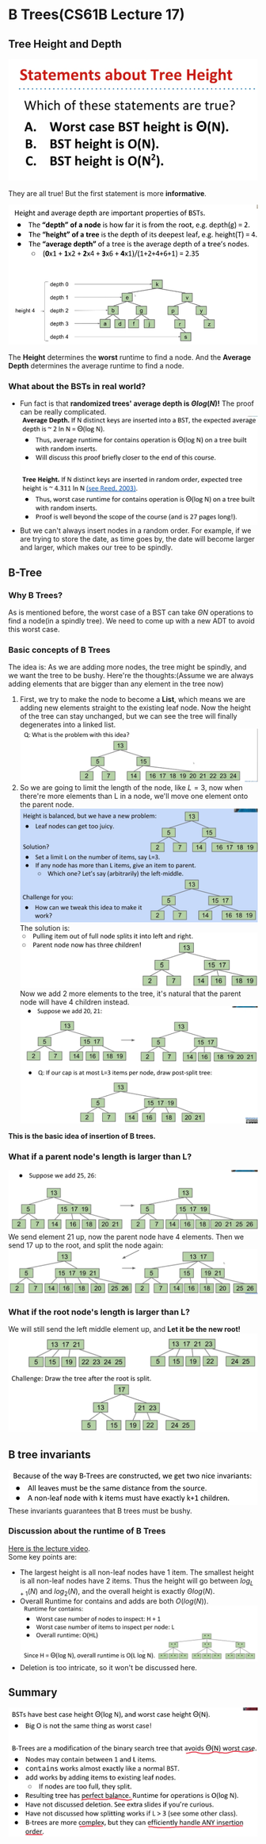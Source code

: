 # B Trees(CS61B Lecture 17)

## Tree Height and Depth

![Statements about tree height](Images/Lecture17/Pic17_1.png)

They are all true! But the first statement is more **informative**.

![Height and Depth](Images/Lecture17/Pic17_2.png)

The **Height** determines the **worst** runtime to find a node. And the **Average Depth** determines the average runtime to find a node.  

### What about the BSTs in real world?  

- Fun fact is that **randomized trees' average depth is $\Theta log(N)$!** The proof can be really complicated.
  ![Randomized Trees](Images/Lecture17/Pic17_3.png)
- But we can't always insert nodes in a random order. For example, if we are trying to store the date, as time goes by, the date will become larger and larger, which makes our tree to be spindly.

## B-Tree

### Why B Trees?

As is mentioned before, the worst case of a BST can take $\Theta N$ operations to find a node(in a spindly tree). We need to come up with a new ADT to avoid this worst case.

### Basic concepts of B Trees

The idea is: As we are adding more nodes, the tree might be spindly, and we want the tree to be bushy. Here're the thoughts:(Assume we are always adding elements that are bigger than any element in the tree now)

1. First, we try to make the node to become a **List**, which means we are adding new elements straight to the existing leaf node. Now the height of the tree can stay unchanged, but we can see the tree will finally degenerates into a linked list.
   ![List Tree](Images/Lecture17/Pic17_4.png)
2. So we are going to limit the length of the node, like $L = 3$, now when there're more elements than L in a node, we'll move one element onto the parent node.
   ![Limit L](Images/Lecture17/Pic17_5.png)
   The solution is:
   ![Split](Images/Lecture17/Pic17_6.png)
   Now we add 2 more elements to the tree, it's natural that the parent node will have 4 children instead.
   ![Max Length](Images/Lecture17/Pic17_7.png)

**This is the basic idea of insertion of B trees.**

### What if a parent node's length is larger than L?

![Like this](Images/Lecture17/Pic17_8.png)
We send element 21 up, now the parent node have 4 elements. Then we send 17 up to the root, and split the node again:
![Like this](Images/Lecture17/Pic17_9.png)

### What if the root node's length is larger than L?  

We will still send the left middle element up, and **Let it be the new root!**
![Root](Images/Lecture17/Pic17_10.png)

## B tree invariants

![Invariants](Images/Lecture17/Pic17_11.png)
These invariants guarantees that B trees must be bushy.

### Discussion about the runtime of B Trees

[Here is the lecture video](https://www.youtube.com/watch?v=Cg7k5wKGk_Q&list=PL8FaHk7qbOD41EHkD7CgQuRw1jpH_Fv7-&index=6).  
Some key points are:

- The largest height is all non-leaf nodes have 1 item. The smallest height is all non-leaf nodes have 2 items. Thus the height will go between $log_{L+1}(N)$ and $log_2(N)$, and the overall height is exactly $\Theta log(N)$.
- Overall Runtime for contains and adds are both $O(log(N))$.
  ![Runtime](Images/Lecture17/Pic17_12.png)
- Deletion is too intricate, so it won't be discussed here.

## Summary

![Summary](Images/Lecture17/Pic17_13.png)
